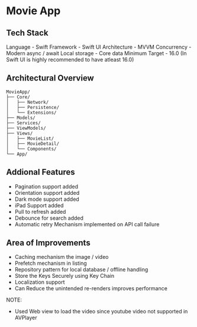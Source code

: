 # Movie App

## Tech Stack

Language - Swift
Framework - Swift UI
Architecture - MVVM 
Concurrency - Modern async / await 
Local storage - Core data
Minimum Target - 16.0 (In Swift UI is highly recommended to have atleast 16.0)


## Architectural Overview

    MovieApp/
    ├── Core/
    │   ├── Network/
    │   ├── Persistence/
    │   └── Extensions/
    ├── Models/
    ├── Services/
    ├── ViewModels/
    ├── Views/
    │   ├── MovieList/
    │   ├── MovieDetail/
    │   └── Components/
    └── App/



## Addional Features

- Pagination support added
- Orientation support added
- Dark mode support added
- iPad Support added
- Pull to refresh added
- Debounce for search added
- Automatic retry Mechanism implemented on API call failure


## Area of Improvements

- Caching mechanism the image / video 
- Prefetch mechanism in listing
- Repository pattern for local database / offline handling
- Store the Keys Securely using Key Chain
- Localization support
- Can Reduce the unintended re-renders improves performance 


NOTE: 
- Used Web view to load the video since youtube video not supported in AVPlayer
